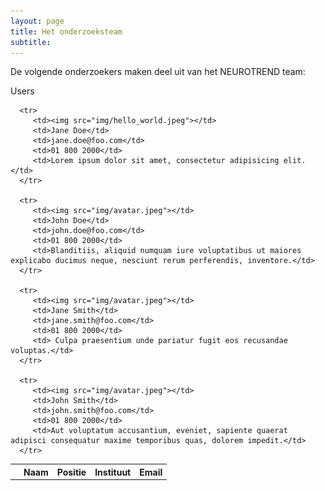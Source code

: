 ```yaml
---
layout: page
title: Het onderzoeksteam
subtitle:
---
```


<div align="justify"> 
<p>
De volgende onderzoekers maken deel uit van het NEUROTREND team:
</p>
</div>


<html>
<head>
<style>

@media screen and (min-width: 700px) {   
   table, tr, td { display: block; }

img {
	.size {
		width:5vw;
	}
   border-radius: 50%;
}



table {
   width: 100%;
   
   td, th { 
      color: darken($baseColor, 10%);
      padding: $padding; 
   }
   
   td {
      text-align: center;
      vertical-align: middle;
   }
   
   th { 
      background-color: lighten($baseColor, 50%);
      font-weight: 300;
   }

   }
}

@media screen and (max-width: 700px) {   
   table, tr, td { display: block; }
   
   td {
      &:first-child {
         position: absolute;
         top: 50%;
         transform: translateY(-50%);
         width: $imageBig;
      }

      &:not(:first-child) {
         clear: both;
         margin-left: $imageBig;
         padding: 4px 20px 4px 90px;
         position: relative;
         text-align: left;

         &:before {
            color: lighten($baseColor, 30%);
            content: '';
            display: block;
            left: 0;
            position: absolute;
         }
      }

      &:nth-child(2):before { content: 'Name:'; }
      &:nth-child(3):before { content: 'Email:'; }
      &:nth-child(4):before { content: 'Phone:'; }
      &:nth-child(5):before { content: 'Comments:'; }
   }
   
   tr {
      padding: $padding 0;
      position: relative;
      &:first-child { display: none; }
   }
}

@media screen and (max-width: 500px) {
   .header {
      background-color: transparent;
      color: lighten($baseColor, 60%);
      font-size: 2em;
      font-weight: 700;
      padding: 0;
      text-shadow: 2px 2px 0 rgba(0,0,0,0.1);
   }
   
   img {
      border: 3px solid;
      border-color: lighten($baseColor, 50%);
      height: $imageBig;
      margin: 0.5rem 0;
      width: $imageBig;
   }
   
   td {
      &:first-child { 
         background-color: lighten($baseColor, 45%); 
         border-bottom: 1px solid lighten($baseColor, 30%);
         border-radius: $borderRadius $borderRadius 0 0;
         position: relative;   
         top: 0;
         transform: translateY(0);
         width: 100%;
      }
      
      &:not(:first-child) {
         margin: 0;
         padding: 5px 1em;
         width: 100%;
         
         &:before {
            font-size: .8em;
            padding-top: 0.3em;
            position: relative;
         }
      }
      
      &:last-child  { padding-bottom: 1rem !important; }
   }
   
   tr {
      background-color: white !important;
      border: 1px solid lighten($baseColor, 20%);
      border-radius: $borderRadius;
      box-shadow: 2px 2px 0 rgba(0,0,0,0.1);
      margin: 0.5rem 0;
      padding: 0;
   }
   
   .table-users { 
      border: none; 
      box-shadow: none;
      overflow: visible;
   }
}
</style>
</head>
<body>




<div class="table-users">
   <div class="header">Users</div>
   
   <table cellspacing="0">
      <tr>
         <th></th>
         <th>Naam</th>
         <th>Positie</th>
         <th>Instituut</th>
         <th>Email</th>
      </tr>

      <tr>
         <td><img src="img/hello_world.jpeg"></td>
         <td>Jane Doe</td>
         <td>jane.doe@foo.com</td>
         <td>01 800 2000</td>
         <td>Lorem ipsum dolor sit amet, consectetur adipisicing elit. </td>
      </tr>

      <tr>
         <td><img src="img/avatar.jpeg"></td>
         <td>John Doe</td>
         <td>john.doe@foo.com</td>
         <td>01 800 2000</td>
         <td>Blanditiis, aliquid numquam iure voluptatibus ut maiores explicabo ducimus neque, nesciunt rerum perferendis, inventore.</td>
      </tr>

      <tr>
         <td><img src="img/avatar.jpeg"></td>
         <td>Jane Smith</td>
         <td>jane.smith@foo.com</td>
         <td>01 800 2000</td>
         <td> Culpa praesentium unde pariatur fugit eos recusandae voluptas.</td>
      </tr>
      
      <tr>
         <td><img src="img/avatar.jpeg"></td>
         <td>John Smith</td>
         <td>john.smith@foo.com</td>
         <td>01 800 2000</td>
         <td>Aut voluptatum accusantium, eveniet, sapiente quaerat adipisci consequatur maxime temporibus quas, dolorem impedit.</td>
      </tr>
   </table>
</div>
</body>
</html>


